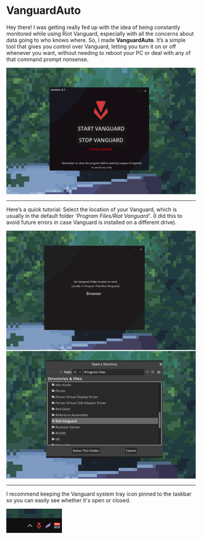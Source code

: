 # VanguardAuto

Hey there! I was getting really fed up with the idea of being constantly monitored while using Riot Vanguard, especially with all the concerns about data going to who knows where. So, I made **VanguardAuto**. It’s a simple tool that gives you control over Vanguard, letting you turn it on or off whenever you want, without needing to reboot your PC or deal with any of that command prompt nonsense.

![AutoVanguard](git_images/image03.png)

---------------------------------------------------------------------

Here’s a quick tutorial: Select the location of your Vanguard, which is usually in the default folder *'Program Files/Riot Vanguard'*. (I did this to avoid future errors in case Vanguard is installed on a different drive).

![](git_images/image01.png)
![](git_images/image02.png)

---------------------------------------------------------------------

I recommend keeping the Vanguard system tray icon pinned to the taskbar so you can easily see whether it's open or closed.

![VanguardIcon](git_images/image05.png)